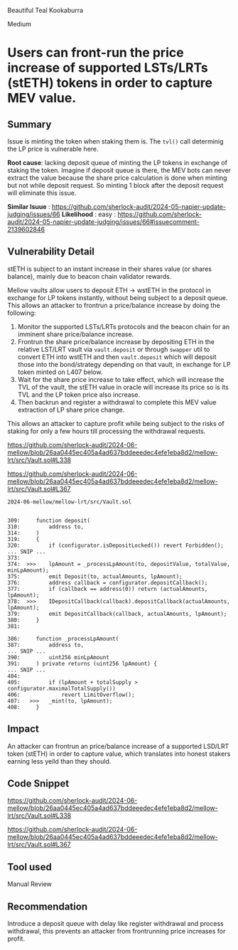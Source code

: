 Beautiful Teal Kookaburra

Medium

# Users can front-run the price increase of supported LSTs/LRTs (stETH) tokens in order to capture MEV value.

## Summary
Issue is minting the token when staking them is. The `tvl()` call  determinig the LP price is vulnerable here.

**Root cause**: lacking deposit queue of minting the LP tokens in exchange of staking the token. Imagine if deposit queue is there, the MEV bots can never extract the value because the share price calculation is done when minting but not while deposit request. So minting 1 block after the deposit request will eliminate this issue.

**Similar Isuue** : https://github.com/sherlock-audit/2024-05-napier-update-judging/issues/66
**Likelihood** : easy : https://github.com/sherlock-audit/2024-05-napier-update-judging/issues/66#issuecomment-2139602846

## Vulnerability Detail
stETH is subject to an instant increase in their shares value (or shares balance), mainly due to beacon chain validator rewards.

Mellow vaults allow users to deposit ETH  -> wstETH in the protocol in exchange for LP tokens instantly, without being subject to a deposit queue. This allows an attacker to frontrun a price/balance increase by doing the following:

1. Monitor the supported LSTs/LRTs protocols and the beacon chain for an imminent share price/balance increase.
2. Frontrun the share price/balance increase by depositing ETH in the relative LST/LRT vault via `vault.deposit` or through `swapper` util to convert ETH into wstETH and then `vault.deposit` which will deposit those into the bond/strategy depending on that vault, in exchange for LP token minted on L407 below.
3. Wait for the share price increase to take effect, which will increase the TVL of the vault, the stETH value in oracle will increase its price so is its TVL and the LP token price also increase. 
4. Then backrun and register a withdrawal to complete this MEV value extraction of LP share price change.

This allows an attacker to capture profit while being subject to the risks of staking for only a few hours till processing the withdrawal requests.

https://github.com/sherlock-audit/2024-06-mellow/blob/26aa0445ec405a4ad637bddeeedec4efe1eba8d2/mellow-lrt/src/Vault.sol#L338

https://github.com/sherlock-audit/2024-06-mellow/blob/26aa0445ec405a4ad637bddeeedec4efe1eba8d2/mellow-lrt/src/Vault.sol#L367
```solidity
2024-06-mellow/mellow-lrt/src/Vault.sol


309:     function deposit(
310:         address to,
314:     )
319:     {
320:         if (configurator.isDepositLocked()) revert Forbidden();
... SNIP ...
373: 
374:  >>>    lpAmount = _processLpAmount(to, depositValue, totalValue, minLpAmount);
375:         emit Deposit(to, actualAmounts, lpAmount);
376:         address callback = configurator.depositCallback();
377:         if (callback == address(0)) return (actualAmounts, lpAmount);
378:  >>>    IDepositCallback(callback).depositCallback(actualAmounts, lpAmount);
379:         emit DepositCallback(callback, actualAmounts, lpAmount);
380:     }
381: 

386:     function _processLpAmount(
387:         address to,
... SNIP ...
390:         uint256 minLpAmount
391:     ) private returns (uint256 lpAmount) {
... SNIP ...
404: 
405:         if (lpAmount + totalSupply > configurator.maximalTotalSupply())
406:             revert LimitOverflow();
407:   >>>   _mint(to, lpAmount);
408:     }

```


## Impact
An attacker can frontrun an price/balance increase of a supported LSD/LRT token (stETH) in order to capture value, which translates into honest stakers earning less yeild than they should.

## Code Snippet
https://github.com/sherlock-audit/2024-06-mellow/blob/26aa0445ec405a4ad637bddeeedec4efe1eba8d2/mellow-lrt/src/Vault.sol#L338

https://github.com/sherlock-audit/2024-06-mellow/blob/26aa0445ec405a4ad637bddeeedec4efe1eba8d2/mellow-lrt/src/Vault.sol#L367

## Tool used
Manual Review

## Recommendation

Introduce a deposit queue with delay like register withdrawal and process withdrawal, this prevents an attacker from frontrunning price increases for profit.

